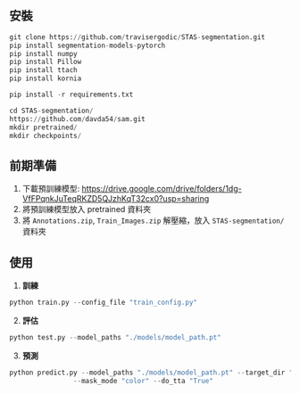## 安裝
```python
git clone https://github.com/travisergodic/STAS-segmentation.git
pip install segmentation-models-pytorch
pip install numpy
pip install Pillow
pip install ttach
pip install kornia

pip install -r requirements.txt

cd STAS-segmentation/
https://github.com/davda54/sam.git
mkdir pretrained/
mkdir checkpoints/
```

## 前期準備
1. 下載預訓練模型: https://drive.google.com/drive/folders/1dg-VfFPqnkJuTeqRKZD5QJzhKqT32cx0?usp=sharing
2. 將預訓練模型放入 pretrained 資料夾
3. 將 `Annotations.zip`, `Train_Images.zip` 解壓縮，放入 `STAS-segmentation/` 資料夾

## 使用
1. **訓練**
```python
python train.py --config_file "train_config.py"
```
2. **評估**
```python
python test.py --model_paths "./models/model_path.pt"
```
3. **預測**
```python
python predict.py --model_paths "./models/model_path.pt" --target_dir "./data/Public_Image/" \
                --mask_mode "color" --do_tta "True"
```
